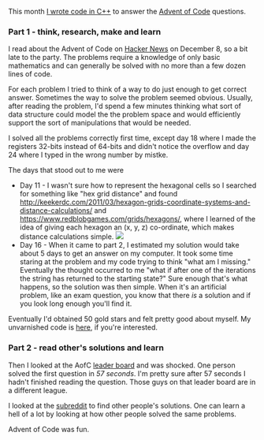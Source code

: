 This month [I wrote code in C++](https://github.com/anthay/Advent-of-Code-2017) to answer the [Advent of Code](https://adventofcode.com/) questions.

### Part 1 - think, research, make and learn

I read about the Advent of Code on [Hacker News](https://news.ycombinator.com/item?id=15813318) on December 8, so a bit late to the party. The problems require a knowledge of only basic mathematics and can generally be solved with no more than a few dozen lines of code.

For each problem I tried to think of a way to do just enough to get correct answer. Sometimes the way to solve the problem seemed obvious. Usually, after reading the problem, I'd spend a few minutes thinking what sort of data structure could model the the problem space and would efficiently support the sort of manipulations that would be needed.

I solved all the problems correctly first time, except day 18 where I made the registers 32-bits instead of 64-bits and didn't notice the overflow and day 24 where I typed in the wrong number by mistke.

The days that stood out to me were

- Day 11 - I wasn't sure how to represent the hexagonal cells so I searched for something like "hex grid distance" and found <http://keekerdc.com/2011/03/hexagon-grids-coordinate-systems-and-distance-calculations/> and <https://www.redblobgames.com/grids/hexagons/>, where I learned of the idea of giving each hexagon an (x, y, z) co-ordinate, which makes distance calculations simple. ![](https://upload.wikimedia.org/wikipedia/commons/f/f5/Roman_geometric_mosaic.jpg)
- Day 16 - When it came to part 2, I estimated my solution would take about 5 days to get an answer on my computer. It took some time staring at the problem and my code trying to think "what am I missing." Eventually the thought occurred to me "what if after one of the iterations the string has returned to the starting state?" Sure enough that's what happens, so the solution was then simple. When it's an artificial problem, like an exam question, you know that there _is_ a solution and if you look long enough you'll find it.

Eventually I'd obtained 50 gold stars and felt pretty good about myself. My unvarnished code is [here](https://github.com/anthay/Advent-of-Code-2017/blob/master/captcha.cpp), if you're interested.

### Part 2 - read other's solutions and learn

Then I looked at the AofC [leader board](https://adventofcode.com/2017/leaderboard/day/1) and was shocked. One person solved the first question in _57 seconds_. I'm pretty sure after 57 seconds I hadn't finished reading the question. Those guys on that leader board are in a different league.

I looked at the [subreddit](https://www.reddit.com/r/adventofcode/) to find other people's solutions. One can learn a hell of a lot by looking at how other people solved the same problems.

Advent of Code was fun.


